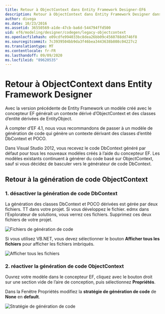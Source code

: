 ```yaml
---
title: Retour à ObjectContext dans Entity Framework Designer-EF6
description: Retour à ObjectContext dans Entity Framework Designer dans Entity Framework 6
author: divega
ms.date: 10/23/2016
ms.assetid: 36550569-a1de-47cb-ba6d-544794ffd500
uid: ef6/modeling/designer/codegen/legacy-objectcontext
ms.openlocfilehash: e09cdfe994033bc8dea26bb09c4560788dd746f8
ms.sourcegitcommit: 7c3939504bb9da3f46bea3443638b808c04227c2
ms.translationtype: MT
ms.contentlocale: fr-FR
ms.lasthandoff: 09/09/2020
ms.locfileid: "89620535"
---
```

# <a name="reverting-to-objectcontext-in-entity-framework-designer"></a>Retour à ObjectContext dans Entity Framework Designer
Avec la version précédente de Entity Framework un modèle créé avec le concepteur EF générait un contexte dérivé d’ObjectContext et des classes d’entité dérivées de EntityObject.

À compter d’EF 4.1, nous vous recommandons de passer à un modèle de génération de code qui génère un contexte dérivant des classes d’entité DbContext et POCO.

Dans Visual Studio 2012, vous recevez le code DbContext généré par défaut pour tous les nouveaux modèles créés à l’aide du concepteur EF. Les modèles existants continuent à générer du code basé sur ObjectContext, sauf si vous décidez de basculer vers le générateur de code DbContext.

## <a name="reverting-back-to-objectcontext-code-generation"></a>Retour à la génération de code ObjectContext

### <a name="1-disable-dbcontext-code-generation"></a>1. désactiver la génération de code DbContext

La génération des classes DbContext et POCO dérivées est gérée par deux fichiers. TT dans votre projet. Si vous développez le fichier. edmx dans l’Explorateur de solutions, vous verrez ces fichiers. Supprimez ces deux fichiers de votre projet.

![Fichiers de génération de code](~/ef6/media/codegenfiles.png)

Si vous utilisez VB.NET, vous devez sélectionner le bouton **Afficher tous les fichiers** pour afficher les fichiers imbriqués.

![Afficher tous les fichiers](~/ef6/media/showallfiles.png)

### <a name="2-re-enable-objectcontext-code-generation"></a>2. réactiver la génération de code ObjectContext

Ouvrez votre modèle dans le concepteur EF, cliquez avec le bouton droit sur une section vide de l’aire de conception, puis sélectionnez **Propriétés**.

Dans la Fenêtre Propriétés modifiez la **stratégie de génération de code** de **None** en **default**.

![Stratégie de génération de code](~/ef6/media/codegenstrategy.png)
